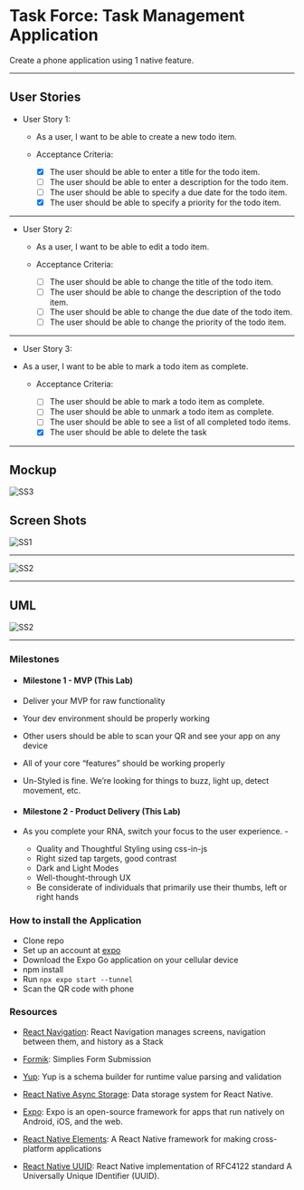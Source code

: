 # Task Force: Task Management Application

Create a phone application using 1 native feature.

---

## User Stories

- User Story 1:

  - As a user, I want to be able to create a new todo item.

  - Acceptance Criteria:

    - [x] The user should be able to enter a title for the todo item.
    - [ ] The user should be able to enter a description for the todo item.
    - [ ] The user should be able to specify a due date for the todo item.
    - [x] The user should be able to specify a priority for the todo item.

---

- User Story 2:

  - As a user, I want to be able to edit a todo item.

  - Acceptance Criteria:

    - [ ] The user should be able to change the title of the todo item.
    - [ ] The user should be able to change the description of the todo item.
    - [ ] The user should be able to change the due date of the todo item.
    - [ ] The user should be able to change the priority of the todo item.

---

- User Story 3:

- As a user, I want to be able to mark a todo item as complete.

  - Acceptance Criteria:

    - [ ] The user should be able to mark a todo item as complete.
    - [ ] The user should be able to unmark a todo item as complete.
    - [ ] The user should be able to see a list of all completed todo items.
    - [x] The user should be able to delete the task

---

## Mockup

![SS3](./assets/SS3.PNG)

## Screen Shots

![SS1](./assets/SS1.PNG)

---

![SS2](./assets/SS2.PNG)

---

## UML

![SS2](./assets/UML.PNG)

---

### Milestones

- #### Milestone 1 - MVP (This Lab)

- Deliver your MVP for raw functionality
- Your dev environment should be properly working
- Other users should be able to scan your QR and see your app on any device
- All of your core “features” should be working properly
- Un-Styled is fine. We’re looking for things to buzz, light up, detect movement, etc.

- #### Milestone 2 - Product Delivery (This Lab)

- As you complete your RNA, switch your focus to the user experience. -
  - Quality and Thoughtful Styling using css-in-js
  - Right sized tap targets, good contrast
  - Dark and Light Modes
  - Well-thought-through UX
  - Be considerate of individuals that primarily use their thumbs, left or right hands

### How to install the Application

- Clone repo
- Set up an account at [expo](https://expo.io)
- Download the Expo Go application on your cellular device
- npm install
- Run `npx expo start --tunnel`
- Scan the QR code with phone

### Resources

- [React Navigation](https://reactnavigation.org/): React Navigation manages screens, navigation between them, and history as a Stack

- [Formik](https://formik.org/): Simplies Form Submission

- [Yup](github.com/jquense/yup): Yup is a schema builder for runtime value parsing and validation

- [React Native Async Storage](https://react-native-async-storage.github.io): Data storage system for React Native.

- [Expo](https://expo.io/): Expo is an open-source framework for apps that run natively on Android, iOS, and the web.

- [React Native Elements](https://reactnativeelements.com/): A React Native framework for making cross-platform applications

- [React Native UUID](https://github.com/eugenehp/react-native-uuid): React Native implementation of RFC4122 standard A Universally Unique IDentifier (UUID).

